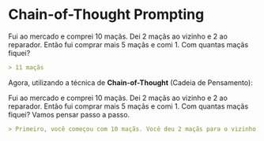 # Chain-of-Thought Prompting

Fui ao mercado e comprei 10 maçãs. Dei 2 maçãs ao vizinho e 2 ao reparador. Então fui comprar mais 5 maçãs e comi 1. Com quantas maçãs fiquei?

```md
> 11 maçãs
```

Agora, utilizando a técnica de **Chain-of-Thought** (Cadeia de Pensamento):

Fui ao mercado e comprei 10 maçãs. Dei 2 maçãs ao vizinho e 2 ao reparador. Então fui comprar mais 5 maçãs e comi 1. Com quantas maçãs fiquei?
Vamos pensar passo a passo.

```md
> Primeiro, você começou com 10 maçãs. Você deu 2 maçãs para o vizinho e 2 para o reparador, então você tinha 6 maçãs sobrando. Então você comprou mais 5 maçãs, então agora você tinha 11 maçãs. Finalmente, você comeu 1 maçã, então ficaria com 10 maçãs.
```
